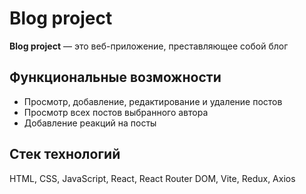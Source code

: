 # Blog project

**Blog project** — это веб-приложение, преставляющее собой блог

## Функциональные возможности

- Просмотр, добавление, редактирование и удаление постов
- Просмотр всех постов выбранного автора
- Добавление реакций на посты
  
## Стек технологий

 HTML, CSS, JavaScript, React, React Router DOM, Vite, Redux, Axios

  
